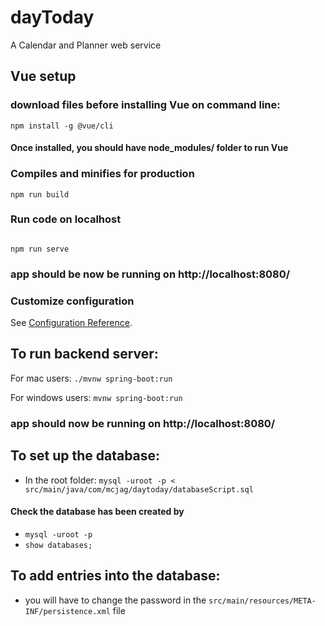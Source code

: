 # dayToday 

A Calendar and Planner web service 


## Vue setup
### download files before installing Vue on command line:
```
npm install -g @vue/cli
```
#### Once installed, you should have node_modules/ folder to run Vue
### Compiles and minifies for production
```
npm run build
```

### Run code on localhost
```

npm run serve
```

### app should be now be running on http://localhost:8080/


### Customize configuration
See [Configuration Reference](https://cli.vuejs.org/config/).


## To run backend server:
For mac users: 
`./mvnw spring-boot:run`

For windows users:
`mvnw spring-boot:run`

### app should now be running on http://localhost:8080/

## To set up the database:
- In the root folder: `mysql -uroot -p < src/main/java/com/mcjag/daytoday/databaseScript.sql`

#### Check the database has been created by 

- `mysql -uroot -p`
- `show databases;` 


## To add entries into the database:

- you will have to change the password in the `src/main/resources/META-INF/persistence.xml` file